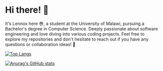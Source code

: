 # Hi there! 👋

It's Lennox here 😎, a student at the University of Malawi, pursuing a Bachelor's degree in Computer Science. Deeply passionate about software engineering and love diving into various coding projects. Feel free to explore my repositories and don't hesitate to reach out if you have any questions or collaboration ideas! 🚀


<!--
**120lennox/120lennox** is a ✨ _special_ ✨ repository because its `README.md` (this file) appears on your GitHub profile.

Here are some ideas to get you started:

- 🔭 I’m currently working on ...
- 🌱 I’m currently learning ...
- 👯 I’m looking to collaborate on ...
- 🤔 I’m looking for help with ...
- 💬 Ask me about ...
- 📫 How to reach me: ...
- 😄 Pronouns: ...
- ⚡ Fun fact: ...
-->

[![Top Langs](https://github-readme-stats.vercel.app/api/top-langs/?username=120lennox&layout=compact&hide=html&langs_count=8&theme=radical)](https://github.com/anuraghazra/github-readme-stats)

[![Anurag's GitHub stats](https://github-readme-stats.vercel.app/api?username=120lennox&show_icons=true&theme=radical&bg_color=30,e96443,904e95&title_color=fff&text_color=fff&icon_color=fff&hide_border=true&count_private=true&include_all_commits=true)](https://github.com/anuraghazra/github-readme-stats)

